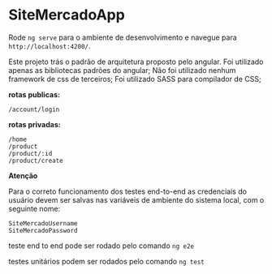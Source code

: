 # SiteMercadoApp

Rode `ng serve` para o ambiente de desenvolvimento e navegue para `http://localhost:4200/`.

Este projeto trás o padrão de arquitetura proposto pelo angular.
Foi utilizado apenas as bibliotecas padrões do angular;
Não foi utilizado nenhum framework de css de terceiros;
Foi utilizado SASS para compilador de CSS;

**rotas publicas:**
```
/account/login
```

**rotas privadas:**
```
/home
/product
/product/:id
/product/create
```

**Atenção**

Para o correto funcionamento dos testes end-to-end as credenciais do usuário devem
ser salvas nas variáveis de ambiente do sistema local, com o seguinte nome:
```
SiteMercadoUsername
SiteMercadoPassword
```

teste end to end pode ser rodado pelo comando `ng e2e`

testes unitários podem ser rodados pelo comando `ng test`
